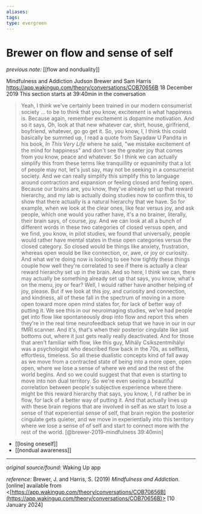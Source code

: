```yaml
---
aliases: 
tags: 
type: evergreen
---
```


# Brewer on flow and sense of self

_previous note:_ [[flow and nonduality]]

Mindfulness and Addiction
Judson Brewer and Sam Harris
https://app.wakingup.com/theory/conversations/COB70656B
18 December 2019
This section starts at 39:40min in the conversation

> Yeah, I think we've certainly been trained in our modern consumerist society ... to be to think that you know, excitement is what happiness is. Because again, remember excitement is dopamine motivation. And so it says, Oh, look at that new whatever car, shirt, house, girlfriend, boyfriend, whatever, go go get it. So, you know, I, I think this could basically be summed up, I read a quote from Sayadaw U Pandita in his book, _In This Very Life_ where he said, "we mistake excitement of the mind for happiness" and don't see the greater joy that comes from you know, peace and whatever. So I think we can actually simplify this from these terms like tranquillity or equanimity that a lot of people may not, let's just say, may not be seeking in a consumerist society. And we can really simplify this simplify this to language around contraction and expansion or feeling closed and feeling open. Because our brains are, you know, they've already set up that reward hierarchy, and my lab is actually doing studies now to confirm this, to show that there actually is a natural hierarchy that we have. So for example, when we look at the clear ones, like fear versus joy, and ask people, which one would you rather have, it's a no brainer, literally, their brain says, of course, joy. And we can look at all a bunch of different words in these two categories of closed versus open, and we find, you know, in pilot studies, we found that universally, people would rather have mental states in these open categories versus the closed category. So closed would be things like anxiety, frustration, whereas open would be like connection, or, awe, or joy or curiosity. And what we're doing now is looking to see how tightly these things couple how well they're correlated to see if there is actually a clear reward hierarchy set up in the brain. And so here, I think we can, there may actually be something already set up that says, you know, what's on the menu, joy or fear? Well, I would rather have another helping of joy, please. But if we look at this joy, and curiosity and connection, and kindness, all of these fall in the spectrum of moving in a more open toward more open mind states for, for lack of better way of putting it. We see this in our neuroimaging studies, we've had people get into flow like spontaneously drop into flow and report this when they're in the real time neurofeedback setup that we have in our in our fMRI scanner. And it's, that's when their posterior cingulate like just bottoms out, where it just gets really really deactivated. And for those that aren't familiar with flow, like this guy, Mihály Csíkszentmihályi was a psychologist who described flow back in the 70s, as selfless, effortless, timeless. So all these dualistic concepts kind of fall away as we move from a contracted state of being into a more open, open open, where we lose a sense of where we end and the rest of the world begins. And so we could suggest that that even is starting to move into non dual territory. So we're even seeing a beautiful correlation between people's subjective experience where there might be this reward hierarchy that says, you know, I, I'd rather be in flow, for lack of a better way of putting it. And that actually lines up with these brain regions that are involved in self as we start to lose a sense of that experiential sense of self, that brain region the posterior cingulate gets quieter, and we move in experientially into this territory where we lose a sense of of self and start to connect more with the rest of the world. [@brewer-2019-mindfulness 39:40min]

- [[losing oneself]]
- [[nondual awareness]]



---

_original source/found:_ Waking Up app

_reference:_ Brewer, J. and Harris, S. (2019) _Mindfulness and Addiction_. [online] available from <[https://app.wakingup.com/theory/conversations/COB70656B](https://app.wakingup.com/theory/conversations/COB70656B)> [10 January 2024]



